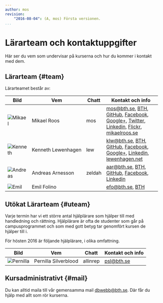 ```yaml
---
author: mos
revision:
    "2016-08-04": (A, mos) Första versionen.
...
```

Lärarteam och kontaktuppgifter
==================================

Här ser du vem som undervisar på kurserna och hur du kommer i kontakt med dem.



Lärarteam {#team}
--------------------------------------

Lärarteamet består av:

| Bild    | Vem         | Chatt | Kontakt och info |
|---------|-------------|-------|------------------|
| ![Mikael](/image/mikael-roos/me-happy.jpg?w=100&h=100&cf) | Mikael&nbsp;Roos | mos   | mos@bth.se, [BTH](https://www.bth.se/?s=mos&searchtype=employee), [GitHub](https://github.com/mosbth), [Facebook](http://www.facebook.com/mikael.t.h.roos), [Google+](https://plus.google.com/u/0/+MikaelRoos/about),  [Twitter](http://twitter.com/mikael_roos), [Linkedin](http://www.linkedin.com/in/pt90mr), [Flickr](http://www.flickr.com/photos/mikaelroos/), [mikaelroos.se](http://mikaelroos.se) |
| ![Kenneth](/image/lararteam/kenneth.jpg?w=100&h=100&cf) | Kenneth&nbsp;Lewenhagen | lew   | klw@bth.se, [BTH](https://www.bth.se/?s=klw&searchtype=employee), [GitHub](https://github.com/lewenhagen), [Facebook](http://www.facebook.com/kenneth.lewenhagen), [Google+](https://plus.google.com/u/0/+KennethLewenhagen1/about), [Linkedin](http://www.linkedin.com/in/kennethlewenhagen), [lewenhagen.net](http://lewenhagen.net) |
| ![Andreas](/image/lararteam/andreas.png?w=100&h=100&cf) | Andreas&nbsp;Arnesson | zeldah   | aar@bth.se, [BTH](https://www.bth.se/?s=aar&searchtype=employee), [GitHub](https://github.com/AndreasArne), [Facebook](https://www.facebook.com/jaghatar.ansiktsbooken), [Linkedin](https://se.linkedin.com/in/andreas-arnesson-87a563b3)  |
| ![Emil](/image/lararteam/no-image-yet.jpg?w=100&h=100&cf) | Emil&nbsp;Folino |    | efo@bth.se, [BTH](https://www.bth.se/?s=efo&searchtype=employee) |



Utökat Lärarteam {#uteam}
--------------------------------------

Varje termin har vi ett större antal hjälplärare som hjälper till med handledning och rättning. Hjälplärare är ofta de studenter som går på campusprogrammet och som med gott betyg tar genomfört kursen de hjälper till i.

För hösten 2016 är följande hjälplärare, i olika omfattning.

| Bild    | Vem         | Chatt | Kontakt och info |
|---------|-------------|-------|------------------|
| ![Pernilla](/image/lararteam/no-image-yet.jpg?w=100&h=100&cf) | Pernilla&nbsp;Silverblood | allinrep   | psl@bth.se |



Kursadministrativt {#mail}
--------------------------------------

Du kan alltid maila till vår gemensamma mail dbwebb@bth.se. Där får du hjälp med allt som rör kurserna.
